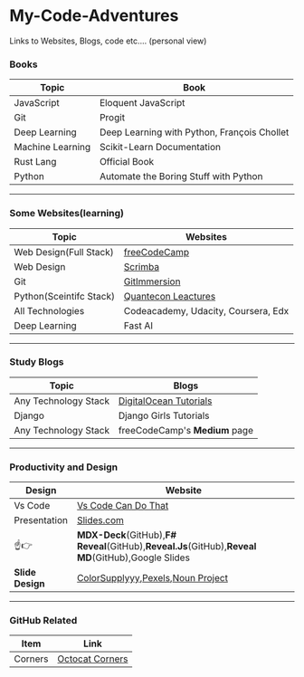 # My-Code-Adventures
Links to Websites, Blogs, code etc.... (personal view)
### Books
Topic|Book
---|---
JavaScript|Eloquent JavaScript
Git |Progit
Deep Learning | Deep Learning with Python, François Chollet
Machine Learning| Scikit-Learn Documentation
Rust Lang| Official Book
Python | Automate the Boring Stuff with Python
------
### Some Websites(learning)   

Topic|Websites
---|---
Web Design(Full Stack)|[freeCodeCamp](www.freecodecamp.org)
Web Design|[Scrimba](scrimba.com)
Git | [GitImmersion](http://gitimmersion.com/index.html)
Python(Sceintifc Stack)|[Quantecon Leactures](https://lectures.quantecon.org/py/)
All Technologies| Codeacademy, Udacity, Coursera, Edx
Deep Learning| Fast AI
----
### Study Blogs

Topic| Blogs
---|---
Any Technology Stack|[DigitalOcean Tutorials](https://www.digitalocean.com/community/tutorials.)
Django| Django Girls Tutorials
Any Technology Stack| freeCodeCamp's __Medium__ page
----
### Productivity and Design

Design| Website
---|---
Vs Code|[Vs Code Can Do That](https://vscodecandothat.com)
Presentation|[Slides.com](Slides.com)
:point_up::point_right:|**MDX-Deck**(GitHub),**F# Reveal**(GitHub),**Reveal.Js**(GitHub),**Reveal MD**(GitHub),Google Slides
**Slide Design** |[ColorSupplyyy](https://colorsupplyyy.com),[Pexels](https://www.pexels.com),[Noun Project](https://thenounproject.com)   

-----
### GitHub Related
Item|Link
---|---
Corners|[Octocat Corners](http://tholman.com/github-corners/)
